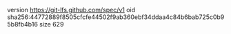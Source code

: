 version https://git-lfs.github.com/spec/v1
oid sha256:44772889f8505cfcfe44502f9ab360ebf34ddaa4c84b6bab725c0b95b8fb4b16
size 629

